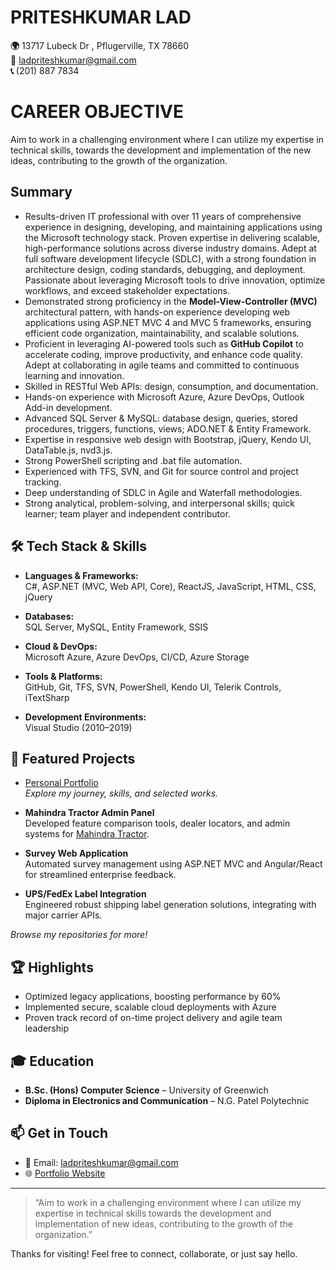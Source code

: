  # PRITESHKUMAR LAD # 
**🌍** 13717 Lubeck Dr , Pflugerville, TX 78660\
**📨** ladpriteshkumar@gmail.com\
**📞** (201) 887 7834

# CAREER OBJECTIVE #
Aim to work in a challenging environment where I can utilize my expertise in technical skills, towards the development and implementation of the new ideas, contributing to the growth of the organization.

## Summary
- Results-driven IT professional with over 11 years of comprehensive experience in designing, developing, and maintaining applications using the Microsoft technology stack. Proven expertise in delivering scalable, high-performance solutions across diverse industry domains. Adept at full software development lifecycle (SDLC), with a strong foundation in architecture design, coding standards, debugging, and deployment. Passionate about leveraging Microsoft tools to drive innovation, optimize workflows, and exceed stakeholder expectations.
- Demonstrated strong proficiency in the **Model-View-Controller (MVC)** architectural pattern, with hands-on experience developing web applications using ASP.NET MVC 4 and MVC 5 frameworks, ensuring efficient code organization, maintainability, and scalable solutions.
- Proficient in leveraging AI-powered tools such as **GitHub Copilot** to accelerate coding, improve productivity, and enhance code quality. Adept at collaborating in agile teams and committed to continuous learning and innovation.
- Skilled in RESTful Web APIs: design, consumption, and documentation.
- Hands-on experience with Microsoft Azure, Azure DevOps, Outlook Add-in development.
- Advanced SQL Server & MySQL: database design, queries, stored procedures, triggers, functions, views; ADO.NET & Entity Framework.
- Expertise in responsive web design with Bootstrap, jQuery, Kendo UI, DataTable.js, nvd3.js.
- Strong PowerShell scripting and .bat file automation.
- Experienced with TFS, SVN, and Git for source control and project tracking.
- Deep understanding of SDLC in Agile and Waterfall methodologies.
- Strong analytical, problem-solving, and interpersonal skills; quick learner; team player and independent contributor.


## 🛠️ Tech Stack & Skills

- **Languages & Frameworks:**  
  C#, ASP.NET (MVC, Web API, Core), ReactJS, JavaScript, HTML, CSS, jQuery

- **Databases:**  
  SQL Server, MySQL, Entity Framework, SSIS

- **Cloud & DevOps:**  
  Microsoft Azure, Azure DevOps, CI/CD, Azure Storage

- **Tools & Platforms:**  
  GitHub, Git, TFS, SVN, PowerShell, Kendo UI, Telerik Controls, iTextSharp

- **Development Environments:**  
  Visual Studio (2010–2019)

## 🚀 Featured Projects

- [Personal Portfolio](https://ladpriteshkumar.github.io/Portfolio/)  
  _Explore my journey, skills, and selected works._

- **Mahindra Tractor Admin Panel**  
  Developed feature comparison tools, dealer locators, and admin systems for [Mahindra Tractor](https://www.mahindratractor.com/).

- **Survey Web Application**  
  Automated survey management using ASP.NET MVC and Angular/React for streamlined enterprise feedback.

- **UPS/FedEx Label Integration**  
  Engineered robust shipping label generation solutions, integrating with major carrier APIs.

*Browse my repositories for more!*

## 🏆 Highlights

- Optimized legacy applications, boosting performance by 60%
- Implemented secure, scalable cloud deployments with Azure
- Proven track record of on-time project delivery and agile team leadership

## 🎓 Education

- **B.Sc. (Hons) Computer Science** – University of Greenwich
- **Diploma in Electronics and Communication** – N.G. Patel Polytechnic

## 📫 Get in Touch

- 📧 Email: ladpriteshkumar@gmail.com
- 🌐 [Portfolio Website](https://ladpriteshkumar.github.io/Portfolio/)
<!-- Add your LinkedIn or other links here if you'd like -->

---

> “Aim to work in a challenging environment where I can utilize my expertise in technical skills towards the development and implementation of new ideas, contributing to the growth of the organization.”

Thanks for visiting! Feel free to connect, collaborate, or just say hello.

<!---
ladpriteshkumar/ladpriteshkumar is a ✨ special ✨ repository because its `README.md` (this file) appears on your GitHub profile.
You can click the Preview link to take a look at your changes.
--->
